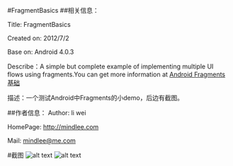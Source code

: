 #FragmentBasics
##相关信息：

Title:  FragmentBasics

Created on:	2012/7/2

Base on: Android 4.0.3

Describe：A simple but complete example of implementing multiple UI flows using fragments.You can get more information at [Android Fragments基础][1]

描述：一个测试Android中Fragments的小demo，后边有截图。

##作者信息：
Author:         li wei

HomePage:    http://mindlee.com

Mail:		mindlee@me.com

#截图
![alt text][screenshot1]
![alt text][screenshort2]


[1]: http://mindlee.github.io/2012/07/02/android-fragments-basic-knowledge/
[screenshot1]: http://mindlee.github.io/uploads/2012/07/Fragment_basics_Portrait-.png
[screenshort2]:http://mindlee.github.io/uploads/2012/07/fragment_basics_landscape.png
